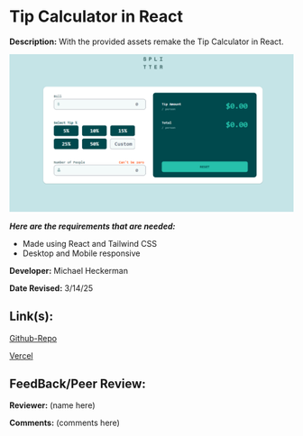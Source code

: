 # Tip Calculator in React

**Description:** With the provided assets remake the Tip Calculator in React.

![Design preview for Tip Calculator](./src/assets/TipCalculatorScreenshot.png)

***Here are the requirements that are needed:***
- Made using React and Tailwind CSS
- Desktop and Mobile responsive


**Developer:** Michael Heckerman

**Date Revised:** 3/14/25


## Link(s):

[Github-Repo](https://github.com/mkheck13/tipcalculatorreact)

[Vercel](https://tipcalculatorreact.vercel.app/)

## FeedBack/Peer Review: 

**Reviewer:** (name here)

**Comments:** (comments here)